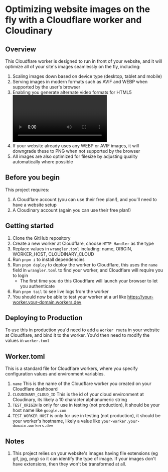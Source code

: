 # Optimizing website images on the fly with a Cloudflare worker and Cloudinary

## Overview

This Cloudflare worker is designed to run in front of your website, and it will optimize all of your site's images seamlessly on the fly, including:

1. Scaling images down based on device type (desktop, tablet and mobile)
2. Serving images in modern formats such as AVIF and WEBP when supported by the user's browser
3. Enabling you generate alternate video formats for HTML5 <video/> tags such as WEBM and MP4, and generating an optimized poster image for video(s)
4. If your website already uses any WEBP or AVIF images, it will downgrade these to PNG when not supported by the browser
5. All images are also optimized for filesize by adjusting quality automatically where possible

## Before you begin

This project requires:

1. A Cloudflare account (you can use their free plan!), and you'll need to have a website setup
2. A Cloudinary account (again you can use their free plan!)

## Getting started

1. Clone the GitHub repository
2. Create a new worker at Cloudflare, choose `HTTP Handler` as the type
3. Replace values in `wrangler.toml` including: name, ORIGIN, WORKER_HOST, CLOUDINARY_CLOUD
4. Run `pnpm i` to install dependencies
5. Run `pnpm deploy` to deploy the worker to Cloudflare, this uses the `name` field in `wrangler.toml` to find your worker, and Cloudflare will require you to login
   - The first time you do this Cloudflare will launch your browser to let you authenticate
6. Run `pnpm tail` to see live logs from the worker
7. You should now be able to test your worker at a url like https://your-worker.your-domain.workers.dev

## Deploying to Production

To use this in production you'd need to add a `Worker route` in your website at Cloudflare, and bind it to the worker. You'd then need to modify the values in `worker.toml`

## Worker.toml

This is a standard file for Cloudflare workers, where you specify configuration values and environment variables.

1. `name` This is the name of the Cloudflare worker you created on your Cloudflare dashboard
2. `CLOUDINARY_CLOUD_ID` This is the id of your cloud environment at Cloudinary, its likely a 10 character alphanumeric string
3. `TEST_ORIGIN` is only for use in testing (not production), it should be your host name like `google.com`
4. `TEST_WORKER_HOST` is only for use in testing (not production), it should be your worker's hostname, likely a value like `your-worker.your-domain.workers.dev`

## Notes

1. This project relies on your website's images having file extensions (eg gif, jpg, png) so it can identify the type of image. If your images don't have extensions, then they won't be transformed at all.
